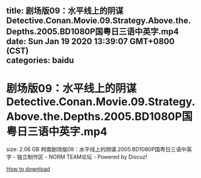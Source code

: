 
title: 剧场版09：水平线上的阴谋Detective.Conan.Movie.09.Strategy.Above.the.Depths.2005.BD1080P国粤日三语中英字.mp4
date: Sun Jan 19 2020 13:39:07 GMT+0800 (CST)    
categories: baidu
---

# 剧场版09：水平线上的阴谋Detective.Conan.Movie.09.Strategy.Above.the.Depths.2005.BD1080P国粤日三语中英字.mp4
size: 2.06 GB
 柯南剧场版09：水平线上的阴谋.2005.BD1080P国粤日三语中英字 - 独立制作区 - NORM TEAM论坛 - Powered by Discuz!
 

[How to download](https://bpcam.bemobtrk.com/go/2ceec3aa-1ca2-46d6-b9ff-aaa5c184517c?jno=1817)